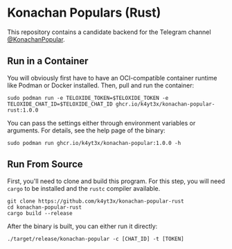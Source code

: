 # Konachan Populars (Rust)

This repository contains a candidate backend for the Telegram channel [@KonachanPopular](https://t.me/KonachanPopular).

## Run in a Container

You will obviously first have to have an OCI-compatible container runtime like Podman or Docker installed. Then, pull and run the container:

```shell
sudo podman run -e TELOXIDE_TOKEN=$TELOXIDE_TOKEN -e TELOXIDE_CHAT_ID=$TELOXIDE_CHAT_ID ghcr.io/k4yt3x/konachan-popular-rust:1.0.0
```

You can pass the settings either through environment variables or arguments. For details, see the help page of the binary:

```shell
sudo podman run ghcr.io/k4yt3x/konachan-popular:1.0.0 -h
```

## Run From Source

First, you'll need to clone and build this program. For this step, you will need `cargo` to be installed and the `rustc` compiler available.

```shell
git clone https://github.com/k4yt3x/konachan-popular-rust
cd konachan-popular-rust
cargo build --release
```

After the binary is built, you can either run it directly:

```shell
./target/release/konachan-popular -c [CHAT_ID] -t [TOKEN]
```
